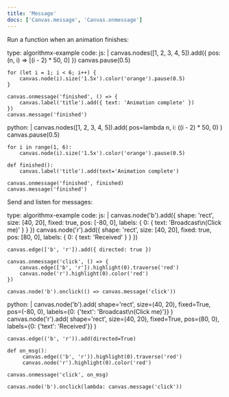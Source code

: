 ```yaml
---
title: 'Message'
docs: ['Canvas.message', 'Canvas.onmessage']
---
```


Run a function when an animation finishes:

<data type='yaml'>
type: algorithmx-example
code:
  js: |
    canvas.nodes([1, 2, 3, 4, 5]).add({
        pos: (n, i) => [(i - 2) * 50, 0]
    })
    canvas.pause(0.5)
    
    for (let i = 1; i < 6; i++) {
        canvas.node(i).size('1.5x').color('orange').pause(0.5)
    }
    
    canvas.onmessage('finished', () => {
        canvas.label('title').add({ text: 'Animation complete' })
    })
    canvas.message('finished')
  python: |
    canvas.nodes([1, 2, 3, 4, 5]).add(
        pos=lambda n, i: ((i - 2) * 50, 0)
    )
    canvas.pause(0.5)
    
    for i in range(1, 6):
        canvas.node(i).size('1.5x').color('orange').pause(0.5)
    
    def finished():
        canvas.label('title').add(text='Animation complete')
    
    canvas.onmessage('finished', finished)
    canvas.message('finished')
</data>

Send and listen for messages:

<data type='yaml'>
type: algorithmx-example
code:
  js: |
    canvas.node('b').add({
        shape: 'rect',
        size: [40, 20],
        fixed: true,
        pos: [-80, 0],
        labels: { 0: { text: 'Broadcast\n(Click me)' } }
    })
    canvas.node('r').add({
        shape: 'rect',
        size: [40, 20],
        fixed: true,
        pos: [80, 0],
        labels: { 0: { text: 'Received' } }
    })
    
    canvas.edge(['b', 'r']).add({ directed: true })
    
    canvas.onmessage('click', () => {
        canvas.edge(['b', 'r']).highlight(0).traverse('red')
        canvas.node('r').highlight(0).color('red')
    })
    
    canvas.node('b').onclick(() => canvas.message('click'))
  python: |
    canvas.node('b').add(
        shape='rect',
        size=(40, 20),
        fixed=True,
        pos=(-80, 0),
        labels={0: {'text': 'Broadcast\n(Click me)'}}
    )
    canvas.node('r').add(
        shape='rect',
        size=(40, 20),
        fixed=True,
        pos=(80, 0),
        labels={0: {'text': 'Received'}}
    )
    
    canvas.edge(('b', 'r')).add(directed=True)
    
    def on_msg():
         canvas.edge(('b', 'r')).highlight(0).traverse('red')
         canvas.node('r').highlight(0).color('red')
    
    canvas.onmessage('click', on_msg)
    
    canvas.node('b').onclick(lambda: canvas.message('click'))
</data>
